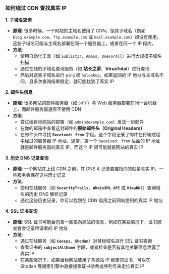 ### 如何绕过 CDN 查找真实 IP

**1. 子域名查询**

- **原理**: 很多时候，一个网站的主域名使用了 CDN，但其子域名（例如 `blog.example.com`、`ftp.example.com` 或 `mail.example.com`）却没有使用。这些子域名可能与主域名部署在同一个服务器上，或者在同一个 IP 段内。
- **方法**:
  - 使用自动化工具（如 `Sublist3r`、`Amass`、`OneForAll`）进行大规模子域名扫描
  - 通过在线的子域名查询服务（如 **站长之家**、**VirusTotal**）进行查询
  - 然后对这些子域名进行 `ping` 或 `nslookup`，如果返回的 IP 地址与主域名不同，且多次查询结果稳定，就可能找到了真实 IP



**2. 邮件头信息**

- **原理**: 很多网站的邮件服务器（如 `SMTP`）与 Web 服务器部署在同一台机器上，而邮件服务器通常不使用 CDN
- **方法**:
  - 尝试给目标网站的邮箱（如 `admin@example.com`）发送一封邮件
  - 在你的邮箱中查看这封邮件的**原始邮件头（Original Headers）**
  - 在邮件头中寻找 **`Received: from`** 字段。这个字段记录了邮件在传输过程中经过的服务器 IP 地址。通常，第一个 `Received: from` 后面的 IP 地址就是邮件服务器的真实 IP，而这个 IP 很可能就是网站的真实 IP



**3. 历史 DNS 记录查询**

- **原理**: 一个网站在上线 CDN 之前，其 DNS A 记录直接指向的就是真实 IP。一些服务会保存这些历史记录
- **方法**:
  - 使用在线服务（如 **`SecurityTrails`**、**`WhoisXML API`** 或 **`ViewDNS`**）查询域名的历史 DNS 解析记录
  - 通过这些历史记录，你可以找到在 CDN 启用之前网站使用的真实 IP 地址



**4. SSL 证书查询**

- **原理**: SSL 证书可能会包含一些指向源站的信息，例如在某些情况下，证书颁发者会记录申请者的 IP 地址
- **方法**:
  - 通过在线服务（如 **`Censys`**、**`Shodan`**）对目标域名进行 SSL 证书查询
  - 查看证书的 **`subjectAltName`** 字段，或者检查是否有其他关联信息泄露了真实 IP
  - 在某些情况下，如果目标网站使用了与源站 IP 绑定的证书，可以在 Shodan 等搜索引擎中直接搜索证书哈希或序列号来定位真实 IP